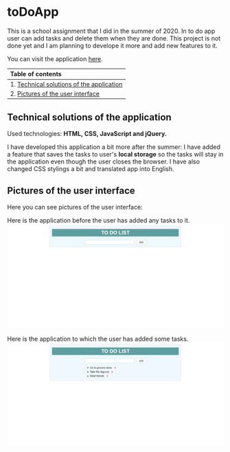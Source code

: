 # toDoApp
This is a school assignment that I did in the summer of 2020. In to do app user can add tasks and delete them when they are done. This project is not done yet and I am planning to develope it more and add new features to it.

You can visit the application [here](https://jennilehtonen.github.io/toDoApp/).

|Table of contents|
|:------------- |
|1. [Technical solutions of the application](#Technical-solutions-of-the-application)|
|2. [Pictures of the user interface](#Pictures-of-the-user-interface)|

## Technical solutions of the application
Used technologies: **HTML, CSS, JavaScript and jQuery.**

I have developed this application a bit more after the summer: I have added a feature that saves the tasks to user's **local storage** so the tasks will stay in the application even though the user closes the browser. I have also changed CSS stylings a bit and translated app into English.

## Pictures of the user interface

Here you can see pictures of the user interface:

Here is the application before the user has added any tasks to it.
![todo1](todo1.JPG "The application without tasks")

Here is the application to which the user has added some tasks.
![todo2](todo2.JPG "The application with tasks")
